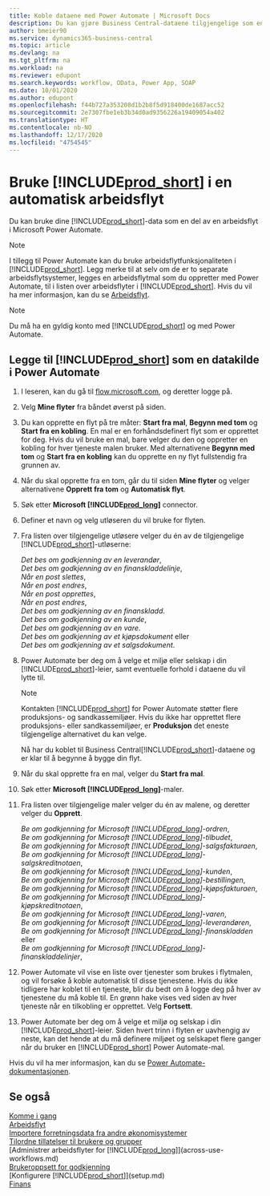 ```yaml
---
title: Koble dataene med Power Automate | Microsoft Docs
description: Du kan gjøre Business Central-dataene tilgjengelige som en datakilde og angi en OData-URL-adresse til webtjenestene dine for å utvikle automatisk arbeidsflyt.
author: bmeier90
ms.service: dynamics365-business-central
ms.topic: article
ms.devlang: na
ms.tgt_pltfrm: na
ms.workload: na
ms.reviewer: edupont
ms.search.keywords: workflow, OData, Power App, SOAP
ms.date: 10/01/2020
ms.author: edupont
ms.openlocfilehash: f44b727a353208d1b2b8f5d918400de1687acc52
ms.sourcegitcommit: 2e7307fbe1eb3b34d0ad9356226a19409054a402
ms.translationtype: HT
ms.contentlocale: nb-NO
ms.lasthandoff: 12/17/2020
ms.locfileid: "4754545"
---
```

# <a name="using-prod_short-in-an-automated-workflow"></a>Bruke [!INCLUDE[prod_short](includes/prod_short.md)] i en automatisk arbeidsflyt

Du kan bruke dine [!INCLUDE[prod_short](includes/prod_short.md)]-data som en del av en arbeidsflyt i Microsoft Power Automate.

> [!NOTE]
> I tillegg til Power Automate kan du bruke arbeidsflytfunksjonaliteten i [!INCLUDE[prod_short](includes/prod_short.md)]. Legg merke til at selv om de er to separate arbeidsflytsystemer, legges en arbeidsflytmal som du oppretter med Power Automate, til i listen over arbeidsflyter i [!INCLUDE[prod_short](includes/prod_short.md)]. Hvis du vil ha mer informasjon, kan du se [Arbeidsflyt](across-workflow.md).  

> [!NOTE]  
> Du må ha en gyldig konto med [!INCLUDE[prod_short](includes/prod_short.md)] og med Power Automate.  

## <a name="to-add-prod_short-as-a-data-source-in-power-automate"></a>Legge til [!INCLUDE[prod_short](includes/prod_short.md)] som en datakilde i Power Automate

1. I leseren, kan du gå til [flow.microsoft.com](https://flow.microsoft.com), og deretter logge på.
2. Velg **Mine flyter** fra båndet øverst på siden.
3. Du kan opprette en flyt på tre måter: **Start fra mal**, **Begynn med tom** og **Start fra en kobling**. En mal er en forhåndsdefinert flyt som er opprettet for deg. Hvis du vil bruke en mal, bare velger du den og oppretter en kobling for hver tjeneste malen bruker. Med alternativene **Begynn med tom** og **Start fra en kobling** kan du opprette en ny flyt fullstendig fra grunnen av.
4. Når du skal opprette fra en tom, går du til siden **Mine flyter** og velger alternativene **Opprett fra tom** og **Automatisk flyt**.
5. Søk etter **Microsoft [!INCLUDE[prod_long](includes/prod_long.md)]** connector.
6. Definer et navn og velg utløseren du vil bruke for flyten.
7. Fra listen over tilgjengelige utløsere velger du én av de tilgjengelige [!INCLUDE[prod_short](includes/prod_short.md)]-utløserne:  

    *Det bes om godkjenning av en leverandør*,  
    *Det bes om godkjenning av en finanskladdelinje*,  
    *Når en post slettes*,  
    *Når en post endres*,  
    *Når en post opprettes*,  
    *Når en post endres*,  
    *Det bes om godkjenning av en finanskladd*.  
    *Det bes om godkjenning av en kunde*,  
    *Det bes om godkjenning av en vare*.  
    *Det bes om godkjenning av et kjøpsdokument* eller  
    *Det bes om godkjenning av et salgsdokument*.

8. Power Automate ber deg om å velge et miljø eller selskap i din [!INCLUDE[prod_short](includes/prod_short.md)]-leier, samt eventuelle forhold i dataene du vil lytte til.

    > [!NOTE]
    > Kontakten [!INCLUDE[prod_short](includes/prod_short.md)] for Power Automate støtter flere produksjons- og sandkassemiljøer. Hvis du ikke har opprettet flere produksjons- eller sandkassemiljøer, er **Produksjon** det eneste tilgjengelige alternativet du kan velge.  

    Nå har du koblet til Business Central[!INCLUDE[prod_short](includes/prod_short.md)]-dataene og er klar til å begynne å bygge din flyt.

9. Når du skal opprette fra en mal, velger du **Start fra mal**.
10. Søk etter **Microsoft [!INCLUDE[prod_long](includes/prod_long.md)]**-maler.
11. Fra listen over tilgjengelige maler velger du én av malene, og deretter velger du **Opprett**.  

    *Be om godkjenning for Microsoft [!INCLUDE[prod_long](includes/prod_long.md)]-ordren*,  
    *Be om godkjenning for Microsoft [!INCLUDE[prod_long](includes/prod_long.md)]-tilbudet*,  
    *Be om godkjenning for Microsoft [!INCLUDE[prod_long](includes/prod_long.md)]-salgsfakturaen*,  
    *Be om godkjenning for Microsoft [!INCLUDE[prod_long](includes/prod_long.md)]-salgskreditnotaen*,  
    *Be om godkjenning for Microsoft [!INCLUDE[prod_long](includes/prod_long.md)]-kunden*,  
    *Be om godkjenning for Microsoft [!INCLUDE[prod_long](includes/prod_long.md)]-bestillingen*,  
    *Be om godkjenning for Microsoft [!INCLUDE[prod_long](includes/prod_long.md)]-kjøpsfakturaen*,  
    *Be om godkjenning for Microsoft [!INCLUDE[prod_long](includes/prod_long.md)]-kjøpskreditnotaen*,  
    *Be om godkjenning for Microsoft [!INCLUDE[prod_long](includes/prod_long.md)]-varen*,  
    *Be om godkjenning for Microsoft [!INCLUDE[prod_long](includes/prod_long.md)]-leverandøren*,  
    *Be om godkjenning for Microsoft [!INCLUDE[prod_long](includes/prod_long.md)]-finanskladden* eller    
    *Be om godkjenning for Microsoft [!INCLUDE[prod_long](includes/prod_long.md)]-finanskladdelinjer*,  
12. Power Automate vil vise en liste over tjenester som brukes i flytmalen, og vil forsøke å koble automatisk til disse tjenestene. Hvis du ikke tidligere har koblet til en tjeneste, blir du bedt om å logge deg på hver av tjenestene du må koble til. En grønn hake vises ved siden av hver tjeneste når en tilkobling er opprettet. Velg **Fortsett**.
13. Power Automate ber deg om å velge et miljø og selskap i din [!INCLUDE[prod_short](includes/prod_short.md)]-leier. Siden hvert trinn i flyten er uavhengig av neste, kan det hende at du må definere miljøet og selskapet flere ganger når du bruker en [!INCLUDE[prod_short](includes/prod_short.md)] Power Automate-mal.

Hvis du vil ha mer informasjon, kan du se [Power Automate-dokumentasjonen](/power-automate/getting-started).

## <a name="see-also"></a>Se også

[Komme i gang](product-get-started.md)  
[Arbeidsflyt](across-workflow.md)  
[Importere forretningsdata fra andre økonomisystemer](across-import-data-configuration-packages.md)  
[Tilordne tillatelser til brukere og grupper](ui-define-granular-permissions.md)  
[Administrer arbeidsflyter for [!INCLUDE[prod_long](includes/prod_long.md)]](across-use-workflows.md)  
[Brukeroppsett for godkjenning](across-how-to-set-up-approval-users.md)  
[Konfigurere [!INCLUDE[prod_short](includes/prod_short.md)]](setup.md)  
[Finans](finance.md)  
